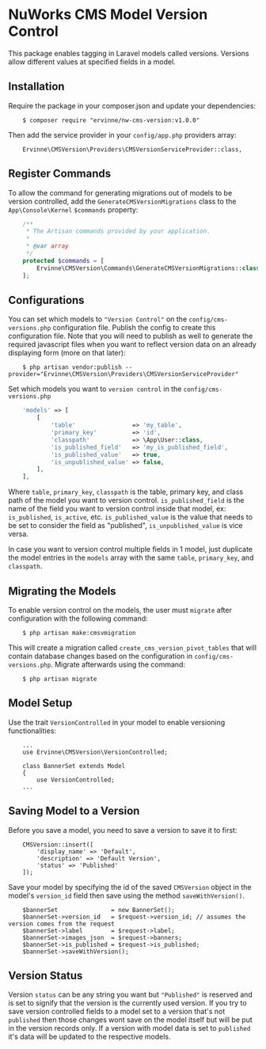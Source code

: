 # NuWorks CMS Model Version Control

This package enables tagging in Laravel models called versions. Versions allow different values at specified fields in a model.

## Installation

Require the package in your composer.json and update your dependencies:

````
    $ composer require "ervinne/nw-cms-version:v1.0.0"
````

Then add the service provider in your `config/app.php` providers array:

````
    Ervinne\CMSVersion\Providers\CMSVersionServiceProvider::class,
````

## Register Commands

To allow the command for generating migrations out of models to be version controlled, add the `GenerateCMSVersionMigrations` class to the `App\Console\Kernel` `$commands` property:

```php
    /**
     * The Artisan commands provided by your application.
     *
     * @var array
     */
    protected $commands = [
        Ervinne\CMSVersion\Commands\GenerateCMSVersionMigrations::class
    ];
```

## Configurations

You can set which models to `"Version Control"` on the `config/cms-versions.php` configuration file. Publish the config to create this configuration file. Note that you will need to publish as well to generate the required javascript files when you want to reflect version data on an already displaying form (more on that later):

````
    $ php artisan vendor:publish --provider="Ervinne\CMSVersion\Providers\CMSVersionServiceProvider"
````

Set which models you want to `version control` in the `config/cms-versions.php` 

```php
    'models' => [
        [
            'table'                => 'my_table',
            'primary_key'          => 'id',
            'classpath'            => \App\User::class,
            'is_published_field'   => 'my_is_published_field',
            'is_published_value'   => true,
            'is_unpublished_value' => false,
        ],
    ],
````

Where `table`, `primary_key`, `classpath` is the table, primary key, and class path of the model you want to version control. `is_published_field` is the name of the field you want to version control inside that model, ex: `is_published`, `is_active`, etc. `is_published_value` is the value that needs to be set to consider the field as "published", `is_unpublished_value` is vice versa.

In case you want to version control multiple fields in 1 model, just duplicate the model entries in the `models` array with the same `table`, `primary_key`, and `classpath`.

## Migrating the Models

To enable version control on the models, the user must `migrate` after configuration with the following command:

````
    $ php artisan make:cmsvmigration
````

This will create a migration called `create_cms_version_pivot_tables` that will contain database changes based on the configuration in `config/cms-versions.php`. Migrate afterwards using the command:

````
    $ php artisan migrate
````

## Model Setup

Use the trait `VersionControlled` in your model to enable versioning functionalities:

````
    ...
    use Ervinne\CMSVersion\VersionControlled;

    class BannerSet extends Model
    {
        use VersionControlled;
    ...
````

## Saving Model to a Version

Before you save a model, you need to save a version to save it to first:

````
    CMSVersion::insert([
        'display_name' => 'Default',
        'description' => 'Default Version',
        'status' => 'Published'
    ]);
````

Save your model by specifying the id of the saved `CMSVersion` object in the model's `version_id` field then save using the method `saveWithVersion()`.

````
    $bannerSet               = new BannerSet();
    $bannerSet->version_id   = $request->version_id; // assumes the version comes from the request
    $bannerSet->label        = $request->label;
    $bannerSet->images_json  = $request->banners;
    $bannerSet->is_published = $request->is_published;
    $bannerSet->saveWithVersion();
````

## Version Status

Version `status` can be any string you want but `"Published"` is reserved and is set to signify that the version is the currently used version. If you try to save version controlled fields to a model set to a version that's not `published` then those changes wont save on the model itself but will be put in the version records only. If a version with model data is set to `published` it's data will be updated to the respective models.
<!--stackedit_data:
eyJoaXN0b3J5IjpbLTQzMzg4ODY5MV19
-->